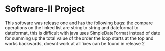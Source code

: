 # Software-II Project
This software was release one and has the following bugs:
the compare operations on the linked list are string to string and dateformat to dateformat, this is difficult with java
uses SimpleDateFormat instead of date
for summing up the total value of the order the loop starts at the top and works backwards, doesnt work at all
fixes can be found in release 2

